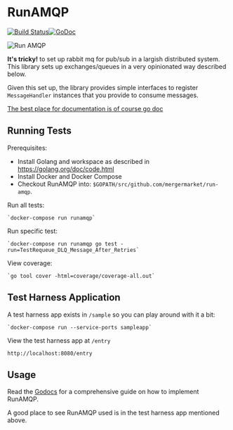 # RunAMQP

[![Build Status](https://travis-ci.org/mergermarket/run-amqp.svg?branch=master)](https://travis-ci.org/mergermarket/run-amqp)[![GoDoc](https://godoc.org/github.com/mergermarket/run-amqp?status.svg)](https://godoc.org/github.com/mergermarket/run-amqp)

![Run AMQP](http://i.imgur.com/ZOyxDrr.png)

**It's tricky!** to set up rabbit mq for pub/sub in a largish distributed system. This library sets up exchanges/queues in a very opinionated way described below.

Given this set up, the library provides simple interfaces to register `MessageHandler` instances that you provide to consume messages.

[The best place for documentation is of course go doc](https://godoc.org/github.com/mergermarket/run-amqp)

## Running Tests

Prerequisites:
- Install Golang and workspace as described in https://golang.org/doc/code.html
- Install Docker and Docker Compose
- Checkout RunAMQP into: `$GOPATH/src/github.com/mergermarket/run-amqp`.

Run all tests:

    `docker-compose run runamqp`

Run specific test:

    `docker-compose run runamqp go test -run=TestRequeue_DLQ_Message_After_Retries`

View coverage:

    `go tool cover -html=coverage/coverage-all.out`

## Test Harness Application

A test harness app exists in `/sample` so you can play around with it a bit:

    `docker-compose run --service-ports sampleapp`

View the test harness app at `/entry`

    http://localhost:8080/entry

## Usage

Read the [Godocs](https://godoc.org/github.com/mergermarket/run-amqp) for a comprehensive guide on how to implement RunAMQP.

A good place to see RunAMQP used is in the test harness app mentioned above.
